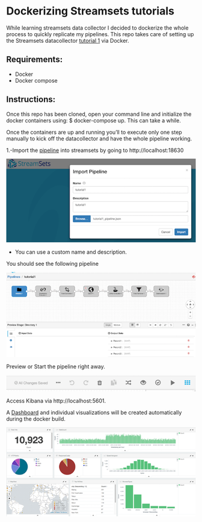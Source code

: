 # Dockerizing Streamsets tutorials

While learning streamsets data collector I decided to dockerize the whole process to quickly replicate my pipelines. This repo takes care of setting up the Streamsets datacollector [tutorial 1](https://github.com/streamsets/tutorials/tree/master/tutorial-1) via Docker.

## Requirements:

* Docker
* Docker compose

## Instructions:

Once this repo has been cloned, open your command line and initialize the docker containers using: $ docker-compose up. This can take a while.

Once the containers are up and running you’ll to execute only one step manually to kick off the datacollector and have the whole pipeline working.

1.-Import the [pipeline](access_log_elasticsearch_pipeline.json) into streamsets by going to http://localhost:18630

[![importing-pipeline](images/import-pipeline-streamsets.png?raw=true)](images/import-pipeline-streamsets.png) 

* You can use a custom name and description.

You should see the following pipeline

[![pipeline](images/complete-pipeline-streamsets.png?raw=true)](images/complete-pipeline-streamsets.png)

Preview or Start the pipeline right away.

[![start-pipeline](images/preview-start-pipeline.png?raw=true)](images/preview-start-pipeline.png)


Access Kibana via http://localhost:5601.

A [Dashboard](http://localhost:5601/app/kibana#/dashboard/ApacheWeblog-Dashboard) and individual visualizations will be created automatically during the docker build.

[![dashboard](images/dashboard.png?raw=true)](images/dashboard.png)

